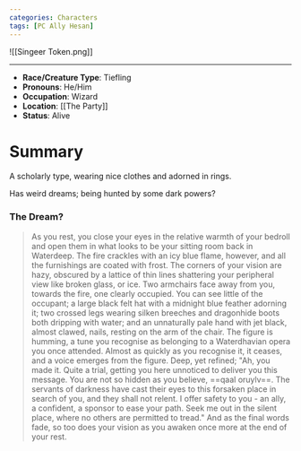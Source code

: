 ```yaml
---
categories: Characters
tags: [PC Ally Hesan]
---
```


![[Singeer Token.png]]

---

- **Race/Creature Type**: Tiefling
- **Pronouns**:  He/Him
- **Occupation**: Wizard
- **Location**: [[The Party]]
- **Status**: Alive

# Summary
A scholarly type, wearing nice clothes and adorned in rings.

Has weird dreams; being hunted by some dark powers?


### The Dream?
> As you rest, you close your eyes in the relative warmth of your bedroll and open them in what looks to be your sitting room back in Waterdeep. The fire crackles with an icy blue flame, however, and all the furnishings are coated with frost. The corners of your vision are hazy, obscured by a lattice of thin lines shattering your peripheral view like broken glass, or ice. Two armchairs face away from you, towards the fire, one clearly occupied. You can see little of the occupant; a large black felt hat with a midnight blue feather adorning it; two crossed legs wearing silken breeches and dragonhide boots both dripping with water; and an unnaturally pale hand with jet black, almost clawed, nails, resting on the arm of the chair. The figure is humming, a tune you recognise as belonging to a Waterdhavian opera you once attended. Almost as quickly as you recognise it, it ceases, and a voice emerges from the figure. Deep, yet refined; "Ah, you made it. Quite a trial, getting you here unnoticed to deliver you this message. You are not so hidden as you believe, ==qaal oruylv==. The servants of darkness have cast their eyes to this forsaken place in search of you, and they shall not relent. I offer safety to you - an ally, a confident, a sponsor to ease your path. Seek me out in the silent place, where no others are permitted to tread." And as the final words fade, so too does your vision as you awaken once more at the end of your rest.